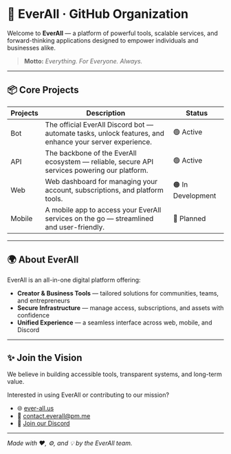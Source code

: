 # 🪪 EverAll · GitHub Organization

Welcome to **EverAll** — a platform of powerful tools, scalable services, and forward-thinking applications designed to empower individuals and businesses alike.

> **Motto:** _Everything. For Everyone. Always._

---

## 📦 Core Projects

| Projects           | Description                                                                 | Status            |
| ----------------- | --------------------------------------------------------------------------- | ----------------- |
| Bot | The official EverAll Discord bot — automate tasks, unlock features, and enhance your server experience. | 🟢 Active         |
| API | The backbone of the EverAll ecosystem — reliable, secure API services powering our platform.             | 🟢 Active         |
| Web | Web dashboard for managing your account, subscriptions, and platform tools. | 🟠 In Development |
| Mobile | A mobile app to access your EverAll services on the go — streamlined and user-friendly.                 | 🔵 Planned        |

---

## 🌍 About EverAll

EverAll is an all-in-one digital platform offering:

- **Creator & Business Tools** — tailored solutions for communities, teams, and entrepreneurs  
- **Secure Infrastructure** — manage access, subscriptions, and assets with confidence  
- **Unified Experience** — a seamless interface across web, mobile, and Discord  

---

## ✨ Join the Vision

We believe in building accessible tools, transparent systems, and long-term value.

Interested in using EverAll or contributing to our mission?

- 🌐 [ever-all.us](https://ever-all.us)  
- 📧 [contact.everall@pm.me](mailto:contact.everall@pm.me)  
- 🤖 [Join our Discord](https://discord.gg/pWpSpneeUe)

---

_Made with ❤️, ⚙️, and 💡 by the EverAll team._
